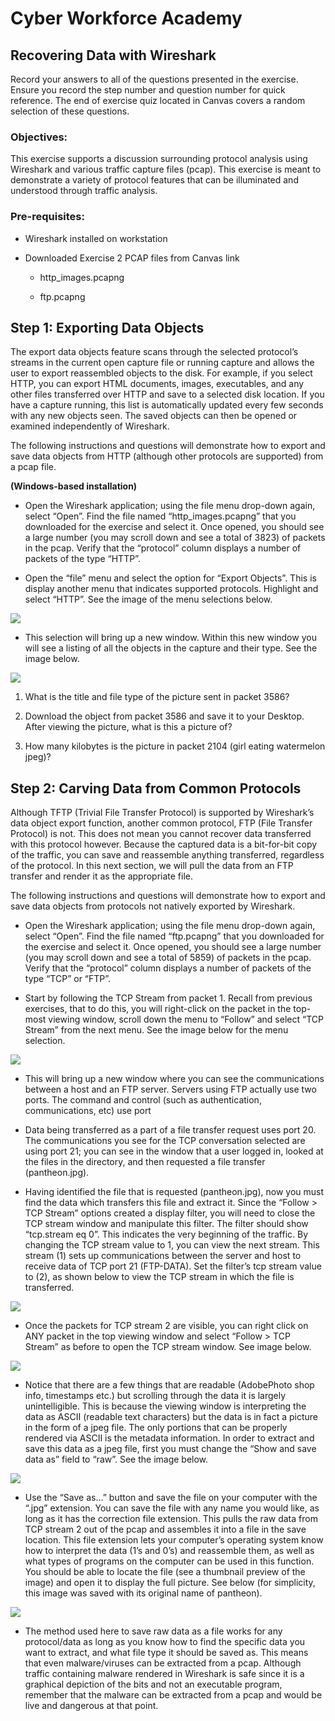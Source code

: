 Cyber Workforce Academy
=======================

Recovering Data with Wireshark
------------------------------

Record your answers to all of the questions presented in the exercise. Ensure
you record the step number and question number for quick reference. The end of
exercise quiz located in Canvas covers a random selection of these questions.

### Objectives:

This exercise supports a discussion surrounding protocol analysis using
Wireshark and various traffic capture files (pcap). This exercise is meant to
demonstrate a variety of protocol features that can be illuminated and
understood through traffic analysis.

### Pre-requisites:

-   Wireshark installed on workstation

-   Downloaded Exercise 2 PCAP files from Canvas link

    -   http_images.pcapng

    -   ftp.pcapng

Step 1: Exporting Data Objects
------------------------------

The export data objects feature scans through the selected protocol’s streams in
the current open capture file or running capture and allows the user to export
reassembled objects to the disk. For example, if you select HTTP, you can export
HTML documents, images, executables, and any other files transferred over HTTP
and save to a selected disk location. If you have a capture running, this list
is automatically updated every few seconds with any new objects seen. The saved
objects can then be opened or examined independently of Wireshark.

The following instructions and questions will demonstrate how to export and save
data objects from HTTP (although other protocols are supported) from a pcap
file.

**(Windows-based installation)**

-   Open the Wireshark application; using the file menu drop-down again, select
    “Open”. Find the file named “http_images.pcapng” that you downloaded for the
    exercise and select it. Once opened, you should see a large number (you may
    scroll down and see a total of 3823) of packets in the pcap. Verify that the
    “protocol” column displays a number of packets of the type “HTTP”.

-   Open the “file” menu and select the option for “Export Objects”. This is
    display another menu that indicates supported protocols. Highlight and
    select “HTTP”. See the image of the menu selections below.

![](media/a2c7b852d28ac9e5e4f7feeb86e63ca2.png)

-   This selection will bring up a new window. Within this new window you will
    see a listing of all the objects in the capture and their type. See the
    image below.

![](media/840cd6afd41c5496407f75563fb5e07b.png)

1.  What is the title and file type of the picture sent in packet 3586?

2.  Download the object from packet 3586 and save it to your Desktop. After
    viewing the picture, what is this a picture of?

3.  How many kilobytes is the picture in packet 2104 (girl eating watermelon
    jpeg)?

Step 2: Carving Data from Common Protocols
------------------------------------------

Although TFTP (Trivial File Transfer Protocol) is supported by Wireshark’s data
object export function, another common protocol, FTP (File Transfer Protocol) is
not. This does not mean you cannot recover data transferred with this protocol
however. Because the captured data is a bit-for-bit copy of the traffic, you can
save and reassemble anything transferred, regardless of the protocol. In this
next section, we will pull the data from an FTP transfer and render it as the
appropriate file.

The following instructions and questions will demonstrate how to export and save
data objects from protocols not natively exported by Wireshark.

-   Open the Wireshark application; using the file menu drop-down again, select
    “Open”. Find the file named “ftp.pcapng” that you downloaded for the
    exercise and select it. Once opened, you should see a large number (you may
    scroll down and see a total of 5859) of packets in the pcap. Verify that the
    “protocol” column displays a number of packets of the type “TCP” or “FTP”.

-   Start by following the TCP Stream from packet 1. Recall from previous
    exercises, that to do this, you will right-click on the packet in the
    top-most viewing window, scroll down the menu to “Follow” and select “TCP
    Stream” from the next menu. See the image below for the menu selection.

![](media/24501c5efde7c36789be9bde1fd33f7c.png)

-   This will bring up a new window where you can see the communications between
    a host and an FTP server. Servers using FTP actually use two ports. The
    command and control (such as authentication, communications, etc) use port

-   Data being transferred as a part of a file transfer request uses port 20. The
    communications you see for the TCP conversation selected are using port 21;
    you can see in the window that a user logged in, looked at the files in the
    directory, and then requested a file transfer (pantheon.jpg).

-   Having identified the file that is requested (pantheon.jpg), now you must
    find the data which transfers this file and extract it. Since the “Follow \>
    TCP Stream” options created a display filter, you will need to close the TCP
    stream window and manipulate this filter. The filter should show “tcp.stream
    eq 0”. This indicates the very beginning of the traffic. By changing the TCP
    stream value to 1, you can view the next stream. This stream (1) sets up
    communications between the server and host to receive data of TCP port 21
    (FTP-DATA). Set the filter’s tcp stream value to (2), as shown below to view
    the TCP stream in which the file is transferred.

![](media/a0bffca18dbba4022553c49a9a84e393.png)

-   Once the packets for TCP stream 2 are visible, you can right click on ANY
    packet in the top viewing window and select “Follow \> TCP Stream” as before
    to open the TCP stream window. See image below.

![](media/5103f8d50e03954c215de58137c9ebc8.png)

-   Notice that there are a few things that are readable (AdobePhoto shop info,
    timestamps etc.) but scrolling through the data it is largely unintelligible.
    This is because the viewing window is interpreting the data as ASCII
    (readable text characters) but the data is in fact a picture in the form of
    a jpeg file. The only portions that can be properly rendered via ASCII is
    the metadata information. In order to extract and save this data as a jpeg
    file, first you must change the “Show and save data as” field to “raw”. See
    the image below.

![](media/c10bc7825a9a0a2cb025bbee6f3fa13c.png)

-   Use the “Save as…” button and save the file on your computer with the “.jpg”
    extension. You can save the file with any name you would like, as long as it
    has the correction file extension. This pulls the raw data from TCP stream 2
    out of the pcap and assembles it into a file in the save location. This file
    extension lets your computer’s operating system know how to interpret the
    data (1’s and 0’s) and reassemble them, as well as what types of programs on
    the computer can be used in this function. You should be able to locate the
    file (see a thumbnail preview of the image) and open it to display the full
    picture. See below (for simplicity, this image was saved with its original
    name of pantheon).

![](media/976ed9bdc9133ccb7d0a0b58b1ee3dd5.png)

-   The method used here to save raw data as a file works for any protocol/data
    as long as you know how to find the specific data you want to extract, and
    what file type it should be saved as. This means that even malware/viruses
    can be extracted from a pcap. Although traffic containing malware rendered
    in Wireshark is safe since it is a graphical depiction of the bits and not
    an executable program, remember that the malware can be extracted from a
    pcap and would be live and dangerous at that point.
